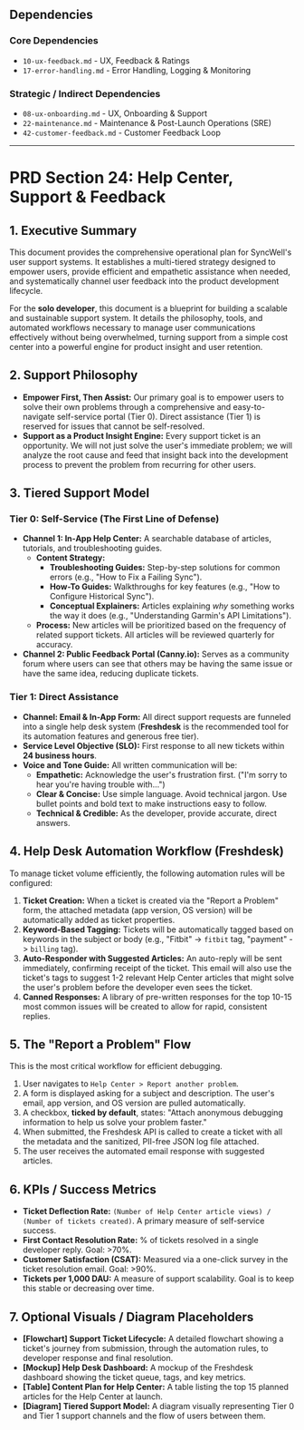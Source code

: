 ## Dependencies

### Core Dependencies
- `10-ux-feedback.md` - UX, Feedback & Ratings
- `17-error-handling.md` - Error Handling, Logging & Monitoring

### Strategic / Indirect Dependencies
- `08-ux-onboarding.md` - UX, Onboarding & Support
- `22-maintenance.md` - Maintenance & Post-Launch Operations (SRE)
- `42-customer-feedback.md` - Customer Feedback Loop

---

# PRD Section 24: Help Center, Support & Feedback

## 1. Executive Summary

This document provides the comprehensive operational plan for SyncWell's user support systems. It establishes a multi-tiered strategy designed to empower users, provide efficient and empathetic assistance when needed, and systematically channel user feedback into the product development lifecycle.

For the **solo developer**, this document is a blueprint for building a scalable and sustainable support system. It details the philosophy, tools, and automated workflows necessary to manage user communications effectively without being overwhelmed, turning support from a simple cost center into a powerful engine for product insight and user retention.

## 2. Support Philosophy

*   **Empower First, Then Assist:** Our primary goal is to empower users to solve their own problems through a comprehensive and easy-to-navigate self-service portal (Tier 0). Direct assistance (Tier 1) is reserved for issues that cannot be self-resolved.
*   **Support as a Product Insight Engine:** Every support ticket is an opportunity. We will not just solve the user's immediate problem; we will analyze the root cause and feed that insight back into the development process to prevent the problem from recurring for other users.

## 3. Tiered Support Model

### Tier 0: Self-Service (The First Line of Defense)

*   **Channel 1: In-App Help Center:** A searchable database of articles, tutorials, and troubleshooting guides.
    *   **Content Strategy:**
        *   **Troubleshooting Guides:** Step-by-step solutions for common errors (e.g., "How to Fix a Failing Sync").
        *   **How-To Guides:** Walkthroughs for key features (e.g., "How to Configure Historical Sync").
        *   **Conceptual Explainers:** Articles explaining *why* something works the way it does (e.g., "Understanding Garmin's API Limitations").
    *   **Process:** New articles will be prioritized based on the frequency of related support tickets. All articles will be reviewed quarterly for accuracy.
*   **Channel 2: Public Feedback Portal (Canny.io):** Serves as a community forum where users can see that others may be having the same issue or have the same idea, reducing duplicate tickets.

### Tier 1: Direct Assistance

*   **Channel: Email & In-App Form:** All direct support requests are funneled into a single help desk system (**Freshdesk** is the recommended tool for its automation features and generous free tier).
*   **Service Level Objective (SLO):** First response to all new tickets within **24 business hours**.
*   **Voice and Tone Guide:** All written communication will be:
    *   **Empathetic:** Acknowledge the user's frustration first. ("I'm sorry to hear you're having trouble with...")
    *   **Clear & Concise:** Use simple language. Avoid technical jargon. Use bullet points and bold text to make instructions easy to follow.
    *   **Technical & Credible:** As the developer, provide accurate, direct answers.

## 4. Help Desk Automation Workflow (Freshdesk)

To manage ticket volume efficiently, the following automation rules will be configured:

1.  **Ticket Creation:** When a ticket is created via the "Report a Problem" form, the attached metadata (app version, OS version) will be automatically added as ticket properties.
2.  **Keyword-Based Tagging:** Tickets will be automatically tagged based on keywords in the subject or body (e.g., "Fitbit" -> `fitbit` tag, "payment" -> `billing` tag).
3.  **Auto-Responder with Suggested Articles:** An auto-reply will be sent immediately, confirming receipt of the ticket. This email will also use the ticket's tags to suggest 1-2 relevant Help Center articles that might solve the user's problem before the developer even sees the ticket.
4.  **Canned Responses:** A library of pre-written responses for the top 10-15 most common issues will be created to allow for rapid, consistent replies.

## 5. The "Report a Problem" Flow

This is the most critical workflow for efficient debugging.

1.  User navigates to `Help Center > Report another problem`.
2.  A form is displayed asking for a subject and description. The user's email, app version, and OS version are pulled automatically.
3.  A checkbox, **ticked by default**, states: "Attach anonymous debugging information to help us solve your problem faster."
4.  When submitted, the Freshdesk API is called to create a ticket with all the metadata and the sanitized, PII-free JSON log file attached.
5.  The user receives the automated email response with suggested articles.

## 6. KPIs / Success Metrics

*   **Ticket Deflection Rate:** `(Number of Help Center article views) / (Number of tickets created)`. A primary measure of self-service success.
*   **First Contact Resolution Rate:** % of tickets resolved in a single developer reply. Goal: >70%.
*   **Customer Satisfaction (CSAT):** Measured via a one-click survey in the ticket resolution email. Goal: >90%.
*   **Tickets per 1,000 DAU:** A measure of support scalability. Goal is to keep this stable or decreasing over time.

## 7. Optional Visuals / Diagram Placeholders
*   **[Flowchart] Support Ticket Lifecycle:** A detailed flowchart showing a ticket's journey from submission, through the automation rules, to developer response and final resolution.
*   **[Mockup] Help Desk Dashboard:** A mockup of the Freshdesk dashboard showing the ticket queue, tags, and key metrics.
*   **[Table] Content Plan for Help Center:** A table listing the top 15 planned articles for the Help Center at launch.
*   **[Diagram] Tiered Support Model:** A diagram visually representing Tier 0 and Tier 1 support channels and the flow of users between them.
